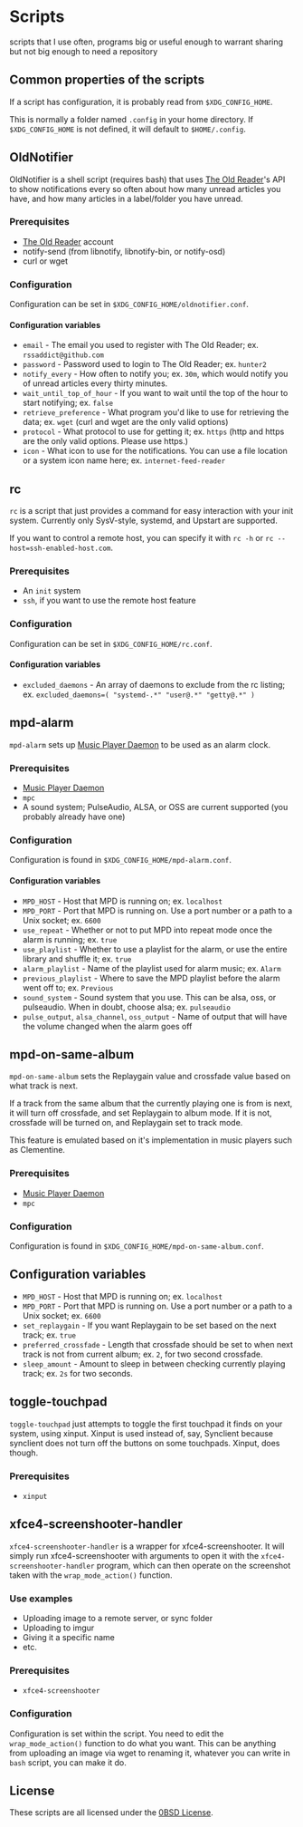 # Scripts
scripts that I use often, programs big or useful enough to warrant sharing but not big enough to need a repository

## Common properties of the scripts
If a script has configuration, it is probably read from `$XDG_CONFIG_HOME`.

This is normally a folder named `.config` in your home directory. If `$XDG_CONFIG_HOME` is not defined, it will default to `$HOME/.config`.

## OldNotifier
OldNotifier is a shell script (requires bash) that uses [The Old Reader](theoldreader.com)'s API to show notifications every so often about how many unread articles you have, and how many articles in a label/folder you have unread.

### Prerequisites
- [The Old Reader](theoldreader.com) account
- notify-send (from libnotify, libnotify-bin, or notify-osd)
- curl or wget

### Configuration
Configuration can be set in `$XDG_CONFIG_HOME/oldnotifier.conf`.

#### Configuration variables
- `email` - The email you used to register with The Old Reader; ex. `rssaddict@github.com`
- `password` - Password used to login to The Old Reader; ex. `hunter2`
- `notify_every` - How often to notify you; ex. `30m`, which would notify you of unread articles every thirty minutes.
- `wait_until_top_of_hour` - If you want to wait until the top of the hour to start notifying; ex. `false`
- `retrieve_preference` - What program you'd like to use for retrieving the data; ex. `wget` (curl and wget are the only valid options)
- `protocol` - What protocol to use for getting it; ex. `https` (http and https are the only valid options. Please use https.)
- `icon` - What icon to use for the notifications. You can use a file location or a system icon name here; ex. `internet-feed-reader`


## rc
`rc` is a script that just provides a command for easy interaction with your init system. Currently only SysV-style, systemd, and Upstart are supported.

If you want to control a remote host, you can specify it with `rc -h` or `rc --host=ssh-enabled-host.com`.

### Prerequisites
- An `init` system
- `ssh`, if you want to use the remote host feature

### Configuration
Configuration can be set in `$XDG_CONFIG_HOME/rc.conf`.

#### Configuration variables
- `excluded_daemons` - An array of daemons to exclude from the rc listing; ex. `excluded_daemons=( "systemd-.*" "user@.*" "getty@.*" )`

## mpd-alarm
`mpd-alarm` sets up [Music Player Daemon](http://musicpd.org) to be used as an alarm clock.

### Prerequisites
- [Music Player Daemon](http://musicpd.org)
- `mpc`
- A sound system; PulseAudio, ALSA, or OSS are current supported (you probably already have one)

### Configuration
Configuration is found in `$XDG_CONFIG_HOME/mpd-alarm.conf`.

#### Configuration variables
- `MPD_HOST` - Host that MPD is running on; ex. `localhost`
- `MPD_PORT` - Port that MPD is running on. Use a port number or a path to a Unix socket; ex. `6600`
- `use_repeat` - Whether or not to put MPD into repeat mode once the alarm is running; ex. `true`
- `use_playlist` - Whether to use a playlist for the alarm, or use the entire library and shuffle it; ex. `true`
- `alarm_playlist` - Name of the playlist used for alarm music; ex. `Alarm`
- `previous_playlist` - Where to save the MPD playlist before the alarm went off to; ex. `Previous`
- `sound_system` - Sound system that you use. This can be alsa, oss, or pulseaudio. When in doubt, choose alsa; ex. `pulseaudio`
- `pulse_output`, `alsa_channel`, `oss_output` - Name of output that will have the volume changed when the alarm goes off

## mpd-on-same-album
`mpd-on-same-album` sets the Replaygain value and crossfade value based on what track is next.

If a track from the same album that the currently playing one is from is next, it will turn off crossfade, and set Replaygain to album mode. If it is not, crossfade will be turned on, and Replaygain set to track mode.

This feature is emulated based on it's implementation in music players such as Clementine.

### Prerequisites
- [Music Player Daemon](http://musicpd.org)
- `mpc`

### Configuration
Configuration is found in `$XDG_CONFIG_HOME/mpd-on-same-album.conf`.

## Configuration variables
- `MPD_HOST` - Host that MPD is running on; ex. `localhost`
- `MPD_PORT` - Port that MPD is running on. Use a port number or a path to a Unix socket; ex. `6600`
- `set_replaygain` - If you want Replaygain to be set based on the next track; ex. `true`
- `preferred_crossfade` - Length that crossfade should be set to when next track is not from current album; ex. `2`, for two second crossfade.
- `sleep_amount` - Amount to sleep in between checking currently playing track; ex. `2s` for two seconds.

## toggle-touchpad
`toggle-touchpad` just attempts to toggle the first touchpad it finds on your system, using xinput. Xinput is used instead of, say, Synclient because synclient does not turn off the buttons on some touchpads. Xinput, does though.

### Prerequisites
- `xinput`

## xfce4-screenshooter-handler
`xfce4-screenshooter-handler` is a wrapper for xfce4-screenshooter. It will simply run xfce4-screenshooter with arguments to open it with the `xfce4-screenshooter-handler` program, which can then operate on the screenshot taken with the `wrap_mode_action()` function.

### Use examples
- Uploading image to a remote server, or sync folder
- Uploading to imgur
- Giving it a specific name
- etc.

### Prerequisites
- `xfce4-screenshooter`

### Configuration
Configuration is set within the script. You need to edit the `wrap_mode_action()` function to do what you want. This can be anything from uploading an image via wget to renaming it, whatever you can write in `bash` script, you can make it do.

## License
These scripts are all licensed under the [0BSD License](LICENSE).
